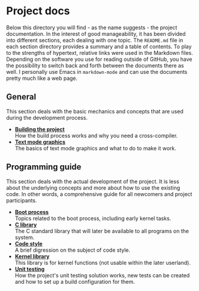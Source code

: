 # Project docs
Below this directory you will find - as the name suggests - the project documentation. In the interest of good manageability, it has been divided into different sections, each dealing with one topic. The `README.md` file in each section directory provides a summary and a table of contents. To play to the strengths of hypertext, relative links were used in the Markdown files. Depending on the software you use for reading outside of GitHub, you have the possibility to switch back and forth between the documents there as well. I personally use Emacs in `markdown-mode` and can use the documents pretty much like a web page.

## General
This section deals with the basic mechanics and concepts that are used during the development process.
- [**Building the project**](./concepts/building-the-project.md)  
  How the build process works and why you need a cross-compiler.
- [**Text mode graphics**](./concepts/text-mode-graphics.md)  
  The basics of text mode graphics and what to do to make it work.
  
## Programming guide
This section deals with the actual development of the project. It is less about the underlying concepts and more about how to use the existing code. In other words, a comprehensive guide for all newcomers and project participants.

- [**Boot process**](./boot/README.md)  
  Topics related to the boot process, including early kernel tasks.
- [**C library**](./libc/README.md)  
  The C standard library that will later be available to all programs on the system.
- [**Code style**](./code-style.md)  
  A brief digression on the subject of code style.
- [**Kernel library**](./libk/README.md)  
  This library is for kernel functions (not usable within the later userland).
- [**Unit testing**](./testing/README.md)  
  How the project's unit testing solution works, new tests can be created and how to set up a build configuration for them.

